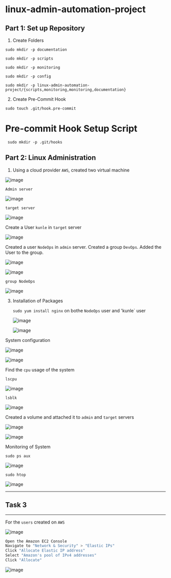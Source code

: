 # linux-admin-automation-project

## Part 1: Set up Repository

1. Create Folders

```sudo mkdir -p documentation```

```sudo mkdir -p scripts```

```sudo mkdir -p monitoring```

```sudo mkdir -p config```

```sudo mkdir -p linux-admin-automation-project/{scripts,monitoring,monitoring,documentation}```

2. Create Pre-Commit Hook

```sudo touch .git/hook.pre-commit```

# Pre-commit Hook Setup Script

``` sudo mkdir -p .git/hooks```

## Part 2: Linux Administration 

1. Using a cloud provider `AWS`, created two virtual machine

![image](https://github.com/user-attachments/assets/fe805e71-6dc9-426c-926f-e4ed81147529)

`Admin server`

![image](https://github.com/user-attachments/assets/7192c8e4-8a76-4442-8e02-8970cfac3e1e)

`target server`

![image](https://github.com/user-attachments/assets/3654c1f8-2705-43bc-a7d4-6f940d0049ca)

Create a User `kunle` in `target` server

![image](https://github.com/user-attachments/assets/aff8da77-0cfd-4b9c-a54b-918df60f0570)

Created a user `NodeOps` in `admin` server. Created a group `DevOps`. Added the User to the group.

![image](https://github.com/user-attachments/assets/710bb1da-791b-4b0c-936c-8190d3d3a8f7)



![image](https://github.com/user-attachments/assets/a9526153-8071-4032-8b8d-1c1a18d62e93)

```group NodeOps```

![image](https://github.com/user-attachments/assets/54c23c0d-73c3-42d5-8f50-b664f09a0383)


3. Installation of Packages

   ```sudo yum install nginx``` on bothe `NodeOps` user and 'kunle` user

   ![image](https://github.com/user-attachments/assets/7935f6a1-22f1-4d62-92cc-edc647102eda)

   ![image](https://github.com/user-attachments/assets/7faca0a0-c1d2-408b-91cf-4c8ebab8adc1)

System configuration

![image](https://github.com/user-attachments/assets/3d6f1e7e-7c96-4f68-956d-a0f63b36851b)

![image](https://github.com/user-attachments/assets/36ab2fdd-b824-4520-bda9-37d35b510932)

Find the `cpu` usage of the system

`lscpu`

![image](https://github.com/user-attachments/assets/2970c73b-0c6f-425d-b4d5-609426733333)


`lsblk`

![image](https://github.com/user-attachments/assets/47c7cc60-42eb-46ed-a084-3b72bea9a6af)

Created a volume and attached it to `admin` and `target` servers

![image](https://github.com/user-attachments/assets/1bd43765-2d38-4fdc-ac78-ec7b0fc169a7)


![image](https://github.com/user-attachments/assets/b53958c1-cee0-4ddf-a294-e9815f6eeb84)

Monitoring of System

```sudo ps aux```

![image](https://github.com/user-attachments/assets/aa449e8c-bd45-4839-8808-8b596f9a3875)

```sudo htop```

![image](https://github.com/user-attachments/assets/2e107b37-ae8f-4844-9e66-8ad51be2435c)

******************

## Task 3

****************

For the `users` created on `AWS`

![image](https://github.com/user-attachments/assets/f9d158b0-950a-4a34-be16-95c56af4ba41)

```sh
Open the Amazon EC2 Console
Navigate to "Network & Security" > "Elastic IPs"
Click "Allocate Elastic IP address"
Select "Amazon's pool of IPv4 addresses"
Click "Allocate"

```

![image](https://github.com/user-attachments/assets/0c875819-132e-4298-8d7f-ceffefd819b9)









   






